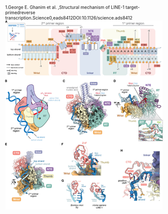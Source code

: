 1.George E. Ghanim et al. ,Structural mechanism of LINE-1 target-primedreverse transcription.Science0,eads8412DOI:10.1126/science.ads8412
![alt text](science.ads8412-f2.jpg)